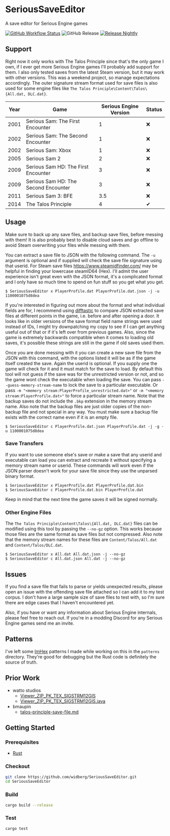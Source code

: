 # SeriousSaveEditor

A save editor for Serious Engine games

[![GitHub Workflow Status](https://img.shields.io/github/actions/workflow/status/widberg/SeriousSaveEditor/build.yml)](https://github.com/widberg/SeriousSaveEditor/actions)
![GitHub Release](https://img.shields.io/github/v/release/widberg/SeriousSaveEditor)
[![Release Nightly](https://img.shields.io/badge/release-nightly-5e025f?labelColor=301934)](https://nightly.link/widberg/SeriousSaveEditor/workflows/build/master)

## Support

Right now it only works with The Talos Principle since that's the only game I own, if I ever get more Serious Engine games I'll probably add support for them. I also only tested saves from the latest Steam version, but it may work with other versions. This was a weekend project, so manage expectations accordingly. The outer signature stream format used for save files is also used for some engine files like `The Talos Principle\Content\Talos\{All.dat, DLC.dat}`.

| Year | Game                                 | Serious Engine Version | Status |
|------|--------------------------------------|------------------------|--------|
| 2001 | Serious Sam: The First Encounter     | 1                      | ❌      |
| 2002 | Serious Sam: The Second Encounter    | 1                      | ❌      |
| 2002 | Serious Sam: Xbox                    | 1                      | ❌      |
| 2005 | Serious Sam 2                        | 2                      | ❌      |
| 2009 | Serious Sam HD: The First Encounter  | 3                      | ❌      |
| 2009 | Serious Sam HD: The Second Encounter | 3                      | ❌      |
| 2011 | Serious Sam 3: BFE                   | 3.5                    | ❌      |
| 2014 | The Talos Principle                  | 4                      | ✔      |

## Usage

Make sure to back up any save files, and backup save files, before messing with them! It is also probably best to disable cloud saves and go offline to avoid Steam overwriting your files while messing with them.

You can extract a save file to JSON with the following command. The `-u` argument is optional and if supplied will check the save file signature using that userid. For Steam save files https://www.steamidfinder.com/ may be helpful in finding your lowercase steamID64 (Hex). I'll admit the user experience isn't great even with the JSON format, it's a complicated format and I only have so much time to spend on fun stuff so you get what you get.

```console
$ SeriousSaveEditor x PlayerProfile.dat PlayerProfile.dat.json -j -u 1100001075d8dea
```

If you're interested in figuring out more about the format and what individual fields are for, I recommend using [difftastic](https://github.com/Wilfred/difftastic) to compare JSON extracted save files at different points in the game, i.e. before and after opening a door. It looks like in older versions of the save format field name strings were used instead of IDs, I might try downpatching my copy to see if I can get anything useful out of that or if it's left over from previous games. Also, since the game is extremely backwards compatible when it comes to loading old saves, it's possible these strings are still in the game if old saves used them.

Once you are done messing with it you can create a new save file from the JSON with this command, with the options listed it will be as if the game itself created the save. Again the userid is optional. If you supply one the game will check for it and it must match for the save to load. By default this tool will not guess if the save was for the unrestricted version or not, and so the game wont check the executable when loading the save. You can pass `--guess-memory-stream-name` to lock the save to a particular executable. Or pass `-m "<memory stream:PlayerProfile_unrestricted.dat>"` or `-m "<memory stream:PlayerProfile.dat>"` to force a particular stream name. Note that the backup saves do not include the `.bkp` extension in the memory stream name. Also note that the backup files are just older copies of the non-backup file and not special in any way. You must make sure a backup file exists with the correct name even if it is an empty file.

```console
$ SeriousSaveEditor c PlayerProfile.dat.json PlayerProfile.dat -j -g -u 1100001075d8dea
```

### Save Transfers

If you want to use someone else's save or make a save that any userid and executable can load you can extract and recreate it without specifying a memory stream name or userid. These commands will work even if the JSON parser doesn't work for your save file since they use the unparsed binary format.

```console
$ SeriousSaveEditor x PlayerProfile.dat PlayerProfile.dat.bin
$ SeriousSaveEditor c PlayerProfile.dat.bin PlayerProfile.dat
```

Keep in mind that the next time the game saves it will be signed normally.

### Other Engine Files

The `The Talos Principle\Content\Talos\{All.dat, DLC.dat}` files can be modified using this tool by passing the `--no-gz` option. This works because those files are the same format as save files but not compressed. Also note that the memory stream names for these files are `Content/Talos/All.dat` and `Content/Talos/DLC.dat`.

```console
$ SeriousSaveEditor x All.dat All.dat.json -j --no-gz
$ SeriousSaveEditor c All.dat.json All.dat -j --no-gz
```

## Issues

If you find a save file that fails to parse or yields unexpected results, please open an issue with the offending save file attached so I can add it to my test corpus. I don't have a large sample size of save files to test with, so I'm sure there are edge cases that I haven't encountered yet.

Also, if you have or want any information about Serious Engine internals, please feel free to reach out. If you're in a modding Discord for any Serious Engine games send me an invite.

## Patterns

I've left some [ImHex](https://imhex.werwolv.net/) patterns I made while working on this in the `patterns` directory. They're good for debugging but the Rust code is definitely the source of truth.

## Prior Work

* watto studios
  - [Viewer_ZIP_PK_TEX_SIGSTRM12GIS](https://www.watto.org/specs.html?specs=Viewer_ZIP_PK_TEX_SIGSTRM12GIS)
  - [Viewer_ZIP_PK_TEX_SIGSTRM12GIS.java](https://github.com/wattostudios/GameExtractor/blob/master/src/org/watto/ge/plugin/viewer/Viewer_ZIP_PK_TEX_SIGSTRM12GIS.java)
* bmaupin
  - [talos-principle-save-file.md](https://gist.github.com/bmaupin/a9f55a4fd167aad40857db2a26e1672f#file-talos-principle-save-file-md)

## Getting Started

### Prerequisites

* [Rust](https://www.rust-lang.org/)

### Checkout

```sh
git clone https://github.com/widberg/SeriousSaveEditor.git
cd SeriousSaveEditor
```

### Build

```sh
cargo build --release
```

### Test

```sh
cargo test
```
